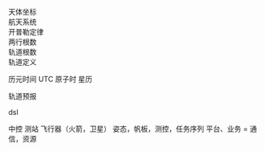 天体坐标  
航天系统  
开普勒定律  
两行根数  
轨道根数  
轨道定义  

历元时间
UTC
原子时
星历


轨道预报


dsl

中控
测站
飞行器（火箭，卫星）
姿态，帆板，测控，任务序列
平台、业务  =  通信，资源
